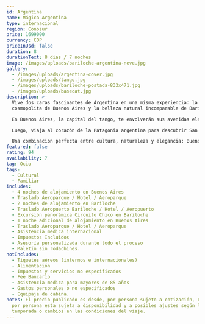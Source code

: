 ```yaml
---
id: Argentina
name: Mágica Argentina
type: internacional
region: Conosur
price: 1699000
currency: COP
priceInUsd: false
duration: 8
durationText: 8 dias / 7 noches
image: /images/uploads/bariloche-argentina-neve.jpg
gallery:
  - /images/uploads/argentina-cover.jpg
  - /images/uploads/tango.jpg
  - /images/uploads/bariloche-postada-833x471.jpg
  - /images/uploads/basecat.jpg
description: >-
  Vive dos caras fascinantes de Argentina en una misma experiencia: la energía
  cosmopolita de Buenos Aires y la belleza natural incomparable de Bariloche.

  En Buenos Aires, la capital del tango, te envolverán sus avenidas elegantes, su arquitectura europea, la calidez de su gente y una oferta cultural y gastronómica que no tiene comparación en Sudamérica. Desde Caminito y San Telmo hasta el Obelisco y Puerto Madero, cada rincón vibra con historia, arte y pasión.

  Luego, viaja al corazón de la Patagonia argentina para descubrir San Carlos de Bariloche, un destino de ensueño entre montañas, lagos cristalinos y bosques encantados. Allí podrás disfrutar del famoso Circuito Chico, el Cerro Catedral, la isla Victoria y el Bosque de Arrayanes, además de degustar chocolates artesanales y platos típicos en un ambiente acogedor.

  Una combinación perfecta entre cultura, naturaleza y elegancia: Buenos Aires y Bariloche te invitan a vivir un viaje lleno de contrastes, emociones y paisajes inolvidables.
featured: false
rating: 94
availability: 7
tag: Ocio
tags:
  - Cultural
  - Familiar
includes:
  - 4 noches de alojamiento en Buenos Aires
  - Traslado Aeroparque / Hotel / Aeroparque
  - 2 noches de alojamiento en Bariloche
  - Traslado Aeropuerto Bariloche / Hotel / Aeropuerto
  - Excursión panorámica Circuito Chico en Bariloche
  - 1 noche adicional de alojamiento en Buenos Aires
  - Traslado Aeroparque / Hotel / Aeroparque
  - Asistencia medica internacional
  - Impuestos Incluidos
  - Asesoría personalizada durante todo el proceso
  - Maletín sin rodachines.
notIncludes:
  - Tiquetes aéreos (internos e internacionales)
  - Alimentación
  - Impuestos y servicios no especificados
  - Fee Bancario
  - Asistencia medica para mayores de 85 años
  - Gastos personales o no especificados
  - Equipaje de cabina.
notes: El precio publicado es desde, por persona sujeto a cotización, La tarifa
  por persona esta sujeta a disponibilidad y a posibles ajustes según la
  temporada o cambios en las condiciones del viaje.
---
```

